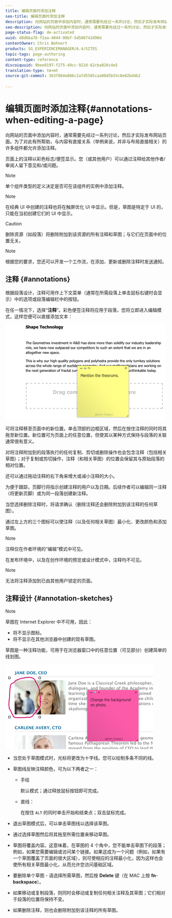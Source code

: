 ```yaml
---
title: 编辑页面时添加注释
seo-title: 编辑页面时添加注释
description: 向网站的页面中添加内容时，通常需要先经过一系列讨论，然后才实际发布网站页面。为了有助于讨论，许多与内容直接相关的组件允许您添加注释。
seo-description: 向网站的页面中添加内容时，通常需要先经过一系列讨论，然后才实际发布网站页面。为了有助于讨论，许多与内容直接相关的组件允许您添加注释。
page-status-flag: de-activated
uuid: d8d6ba76-f2aa-4044-98bf-5d506742d90d
contentOwner: Chris Bohnert
products: SG_EXPERIENCEMANAGER/6.4/SITES
topic-tags: page-authoring
content-type: reference
discoiquuid: 9bee0197-f275-49cc-922d-62cba826c4e5
translation-type: tm+mt
source-git-commit: 363f084e086c2afd5585caa08d5b55c0e02bd4b2

---
```



# 编辑页面时添加注释{#annotations-when-editing-a-page}

向网站的页面中添加内容时，通常需要先经过一系列讨论，然后才实际发布网站页面。为了对此有所帮助，与内容有直接关系（举例来说，并非与布局直接相关）的许多组件都允许添加注释。

页面上的注释以彩色标志/便签显示。您（或其他用户）可以通过注释给其他作者/审阅人留下意见和/或问题。

>[!NOTE]
>
>单个组件类型的定义决定是否可在该组件的实例中添加注释。

>[!NOTE]
>
>在经典 UI 中创建的注释也将在触屏优化 UI 中显示。但是，草图是特定于 UI 的，只能在当初创建它们的 UI 中显示。

>[!CAUTION]
>
>删除资源（如段落）将删除附加到该资源的所有注释和草图；与它们在页面中的位置无关。

>[!NOTE]
>
>根据您的要求，您还可以开发一个工作流，在添加、更新或删除注释时发送通知。

## 注释 {#annotations}

根据段落设计，注释可用作上下文菜单（通常在所需段落上单击鼠标右键时会显示）中的选项或段落编辑栏中的按钮。

在任一情况下，选择“**注释**”。彩色便签注释将应用于段落，您将立即进入编辑模式，这样您便可以直接添加文本：

![chlimage_1-137](assets/chlimage_1-137.png)

可将注释移至页面中的新位置。单击顶部的边框区域，然后在按住注释的同时将其拖至新位置。新位置可为页面上的任意位置，但使其以某种方式保持与段落的关联通常很有意义。

对将注释附加到的段落执行的任何复制、剪切或删除操作也会包含注释（包括相关草图）；对于复制或剪切操作，注释（和相关草图）的位置会保留其与原始段落的相对位置。

还可以通过拖动注释的右下角来增大或减小注释的大小。

为便于跟踪，页脚行将指示创建注释的用户以及日期。后续作者可以编辑同一注释（将更新页脚）或为同一段落创建新注释。

当您选择删除注释时，将请求确认（删除注释还会删除附加到该注释的任何草图）。

通过左上方的三个图标可以使注释（以及任何相关草图）最小化、更改颜色和添加草图。

>[!NOTE]
>
>注释仅在作者环境的“编辑”模式中可见。
>
>在发布环境中，以及在创作环境的预览或设计模式中，注释均不可见。

>[!NOTE]
>
>无法将注释添加到已由其他用户锁定的页面。


## 注释设计 {#annotation-sketches}

>[!NOTE]
>
>草图在 Internet Explorer 中不可用，因此：
>
>* 将不显示图标。
>* 将不显示在其他浏览器中创建的现有草图。
>



草图是一种注释功能，可用于在浏览器窗口中的任意位置（可见部分）创建简单的线划图。

![chlimage_1-138](assets/chlimage_1-138.png)

* 当您处于草图模式时，光标将更改为十字线。您可以绘制多条不同的线。
* 草图线反映注释颜色，可为以下两者之一：

   * 手绘

      默认模式；通过释放鼠标按钮即可完成。

   * 直线：

      在按住 `ALT` 的同时单击开始和结束点；双击鼠标完成。

* 退出草图模式后，可以单击草图线以选择该草图。
* 通过选择草图然后将其拖至所需位置来移动草图。
* 草图将覆盖内容。这意味着，在草图的 4 个角中，您不能单击草图下的段落；例如，如果您需要编辑或访问某个链接。如果这成为一个问题（例如，如果有一个草图覆盖了页面的很大区域），则可使相应的注释最小化，因为这样也会使所有相关草图最小化，从而允许您访问基础区域。
* 要删除单个草图 - 请选择所需草图，然后按 **Delete** 键（在 MAC 上按 **fn**-**backspace**）。

* 如果移动或复制段落，则同时会移动或复制任何相关注释及其草图；它们相对于段落的位置将保持不变。
* 如果删除注释，则也会删除附加到该注释的所有草图。

